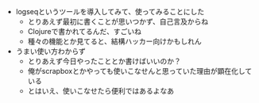 - logseqというツールを導入してみて、使ってみることにした
	- とりあえず最初に書くことが思いつかず、自己言及からね
	- Clojureで書かれてるんだ、すごいね
	- 種々の機能とか見てると、結構ハッカー向けかもしれん
- うまい使い方わからず
	- とりあえず今日やったこととか書けばいいのか？
	- 俺がscrapboxとかやっても使いこなせんと思っていた理由が顕在化している
	- とはいえ、使いこなせたら便利ではあるよなあ